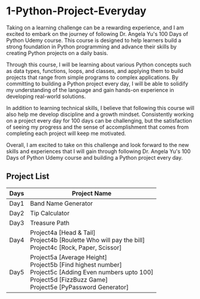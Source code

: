 # 1-Python-Project-Everyday

Taking on a learning challenge can be a rewarding experience, and I am excited to embark on the journey of following Dr. Angela Yu's 100 Days of Python Udemy course. This course is designed to help learners build a strong foundation in Python programming and advance their skills by creating Python projects on a daily basis.

Through this course, I will be learning about various Python concepts such as data types, functions, loops, and classes, and applying them to build projects that range from simple programs to complex applications. By committing to building a Python project every day, I will be able to solidify my understanding of the language and gain hands-on experience in developing real-world solutions.

In addition to learning technical skills, I believe that following this course will also help me develop discipline and a growth mindset. Consistently working on a project every day for 100 days can be challenging, but the satisfaction of seeing my progress and the sense of accomplishment that comes from completing each project will keep me motivated.

Overall, I am excited to take on this challenge and look forward to the new skills and experiences that I will gain through following Dr. Angela Yu's 100 Days of Python Udemy course and building a Python project every day.

## Project List

| Days | Project Name                                                                                                                                                               |
| ---- | -------------------------------------------------------------------------------------------------------------------------------------------------------------------------- |
| Day1 | Band Name Generator                                                                                                                                                        |
| Day2 | Tip Calculator                                                                                                                                                             |
| Day3 | Treasure Path                                                                                                                                                              |
| Day4 | Project4a [Head & Tail]<br>Project4b [Roulette Who will pay the bill]<br>Project4c [Rock, Paper, Scissor]                                                                  |
| Day5 | Project5a [Average Height]<br>Project5b [Find highest number]<br>Project5c [Adding Even numbers upto 100]<br>Project5d [FizzBuzz Game]<br>Project5e [PyPassword Generator] |
